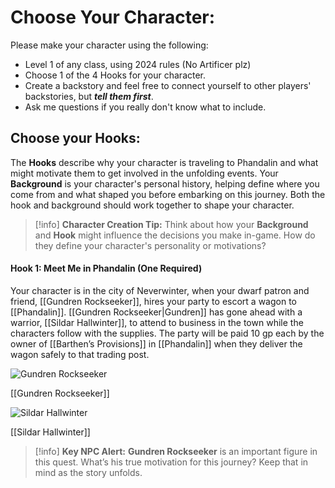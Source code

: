 # Choose Your Character:

Please make your character using the following:
- Level 1 of any class, using 2024 rules (No Artificer plz)
- Choose 1 of the 4 Hooks for your character.
- Create a backstory and feel free to connect yourself to other players' backstories, but ***tell them first***.
- Ask me questions if you really don't know what to include.

## Choose your Hooks:

The **Hooks** describe why your character is traveling to Phandalin and what might motivate them to get involved in the unfolding events. Your **Background** is your character's personal history, helping define where you come from and what shaped you before embarking on this journey. Both the hook and background should work together to shape your character.

> [!info] **Character Creation Tip:**
> Think about how your **Background** and **Hook** might influence the decisions you make in-game. How do they define your character's personality or motivations?

#### Hook 1: Meet Me in Phandalin (One Required)
Your character is in the city of Neverwinter, when your dwarf patron and friend, [[Gundren Rockseeker]], hires your party to escort a wagon to [[Phandalin]]. [[Gundren Rockseeker|Gundren]] has gone ahead with a warrior, [[Sildar Hallwinter]], to attend to business in the town while the characters follow with the supplies. The party will be paid 10 gp each by the owner of [[Barthen’s Provisions]] in [[Phandalin]] when they deliver the wagon safely to that trading post.

![Gundren Rockseeker](Player-View/PNGs/NPCs/Good/Gundren%20Rockseeker.png)

[[Gundren Rockseeker]]

![Sildar Hallwinter](Player-View/PNGs/NPCs/Good/Sildar%20Hallwinter.png)

[[Sildar Hallwinter]]
> [!info] **Key NPC Alert:**
> **Gundren Rockseeker** is an important figure in this quest. What’s his true motivation for this journey? Keep that in mind as the story unfolds.
